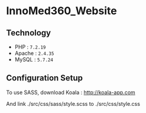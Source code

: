 # InnoMed360_Website
 
## Technology 

* PHP : `7.2.19`
* Apache : `2.4.35`
* MySQL : `5.7.24`

## Configuration Setup

To use SASS, download Koala : http://koala-app.com

And link ./src/css/sass/style.scss to ./src/css/style.css
